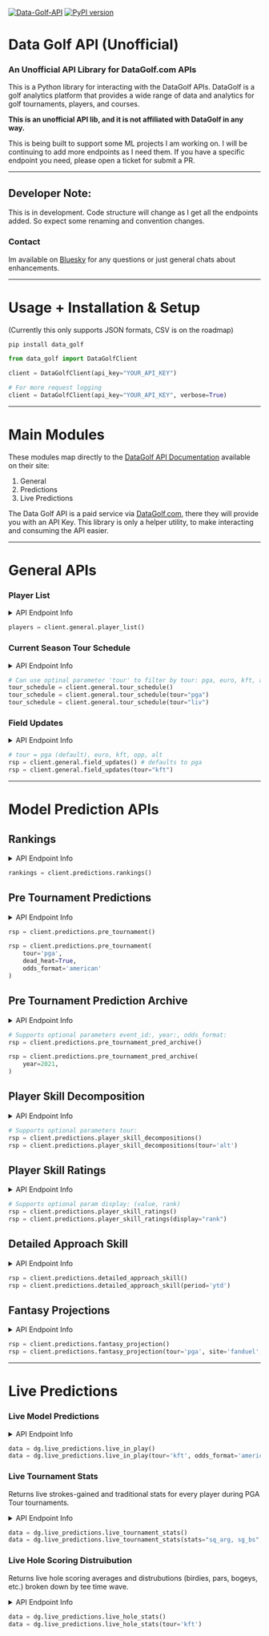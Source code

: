 [![Data-Golf-API](https://github.com/coreyjs/data-golf-api/actions/workflows/python-app.yml/badge.svg)](https://github.com/coreyjs/data-golf-api/actions/workflows/python-app.yml)
[![PyPI version](https://badge.fury.io/py/data_golf.svg)](https://badge.fury.io/py/data_golf)


# Data Golf API (Unofficial)

### An Unofficial API Library for DataGolf.com APIs

This is a Python library for interacting with the DataGolf APIs. DataGolf is a golf analytics platform that provides a wide range of data and analytics for golf tournaments, players, and courses.

**This is an unofficial API lib, and it is not affiliated with DataGolf in any way.**


This is being built to support some ML projects I am working on.  I will be 
continuing to add more endpoints as I need them.  If you have a specific endpoint you need, please open a ticket for submit a PR.

---
## Developer Note:
This is in development.  Code structure will change as I get
all the endpoints added.  So expect some renaming and convention changes.

### Contact
Im available on [Bluesky](https://bsky.app/profile/coreyjs.dev) for any questions or just general chats about enhancements.

---
# Usage + Installation & Setup
(Currently this only supports JSON formats, CSV is on the roadmap)

```python
pip install data_golf
```

```python
from data_golf import DataGolfClient

client = DataGolfClient(api_key="YOUR_API_KEY")

# For more request logging
client = DataGolfClient(api_key="YOUR_API_KEY", verbose=True)
```

---

# Main Modules

These modules map directly to the [DataGolf API Documentation](https://datagolf.com/api-access) available on their site:

1. General
2. Predictions
3. Live Predictions

The Data Golf API is a paid service via [DataGolf.com](https://datagolf.com/api-access), there they will provide you with an API Key.  This library is
only a helper utility, to make interacting and consuming the API easier.

---

# General APIs

### Player List

<details>
    <summary>API Endpoint Info</summary>

**Endpoint:** `/get-player-list`  
**Method:** GET  
**Formats:** JSON

</details>

```python
players = client.general.player_list()
```


### Current Season Tour Schedule

<details>
    <summary>API Endpoint Info</summary>

**Endpoint:** `/get-schedule`  
**Method:** GET  
**Formats:** JSON

| Param | Type   | Ex                                                                        |
|-------|--------|---------------------------------------------------------------------------|
| tour  | str    | all, pga, euro, kft, alt, liv |

</details>

```python
# Can use optinal parameter 'tour' to filter by tour: pga, euro, kft, alt, liv
tour_schedule = client.general.tour_schedule()
tour_schedule = client.general.tour_schedule(tour="pga")
tour_schedule = client.general.tour_schedule(tour="liv")
```

### Field Updates

<details>
    <summary>API Endpoint Info</summary>

**Endpoint:** `/field-updates`  
**Method:** GET  
**Formats:** JSON

| Param | Type   | Ex                                                                        |
|-------|--------|---------------------------------------------------------------------------|
| tour  | str    | all, pga, euro, kft, alt, liv |

</details>

```python
# tour = pga (default), euro, kft, opp, alt
rsp = client.general.field_updates() # defaults to pga
rsp = client.general.field_updates(tour="kft")
```

---

# Model Prediction APIs

## Rankings

<details>
    <summary>API Endpoint Info</summary>


**Endpoint:** `/preds/get-dg-rankings`  
**Method:** GET  
**Formats:** JSON

</details>

```python
rankings = client.predictions.rankings()
```

## Pre Tournament Predictions

<details>
    <summary>API Endpoint Info</summary>

**Endpoint:** `/preds/pre-tournament`  
**Method:** GET  
**Formats:** JSON

</details>

```python
rsp = client.predictions.pre_tournament()

rsp = client.predictions.pre_tournament(
    tour='pga',
    dead_heat=True,
    odds_format='american'
)
```

## Pre Tournament Prediction Archive

<details>
    <summary>API Endpoint Info</summary>

**Endpoint:** `/preds/pre-tournament-archive`  
**Method:** GET  
**Formats:** JSON

</details>

```python
# Supports optional parameters event_id:, year:, odds_format:
rsp = client.predictions.pre_tournament_pred_archive()

rsp = client.predictions.pre_tournament_pred_archive(
    year=2021,
)
```

## Player Skill Decomposition

<details>
    <summary>API Endpoint Info</summary>

**Endpoint:** `/preds/player-decompositions`  
**Method:** GET  
**Formats:** JSON

</details>

```python
# Supports optional parameters tour:
rsp = client.predictions.player_skill_decompositions()
rsp = client.predictions.player_skill_decompositions(tour='alt')
```

## Player Skill Ratings

<details>
    <summary>API Endpoint Info</summary>

**Endpoint:** `/preds/skill-ratings`  
**Method:** GET  
**Formats:** JSON

</details>

```python
# Supports optional param display: (value, rank)
rsp = client.predictions.player_skill_ratings()
rsp = client.predictions.player_skill_ratings(display="rank")
```

## Detailed Approach Skill

<details>
    <summary>API Endpoint Info</summary>

**Endpoint:** `/preds/approach-skill`  
**Method:** GET  
**Formats:** JSON

| Param  | Type   | Ex                                                                        |
|--------|--------|---------------------------------------------------------------------------|
| period | str    | l24 (last 24 months) (default), <br/> l12 (last 12 months), ytd (year to date) |

</details>

```python
rsp = client.predictions.detailed_approach_skill()
rsp = client.predictions.detailed_approach_skill(period='ytd')
```

## Fantasy Projections
<details>
    <summary>API Endpoint Info</summary>


**Endpoint:** `/preds/fantasy-projection-defaults`  
**Method:** GET  
**Formats:** JSON

| Param | Type | Ex                                                            |
|-------|-----|---------------------------------------------------------------|
| tour  | str | pga (default), euro, opp (opposite field PGA TOUR event), alt |
| site  | str |  draftkings (default), fanduel, yahoo  |
| slate | str | main (default), showdown, showdown_late, weekend, captain |

</details>

```python
rsp = client.predictions.fantasy_projection()
rsp = client.predictions.fantasy_projection(tour='pga', site='fanduel', slate='showdown')
```

---

# Live Predictions


### Live Model Predictions

<details>
    <summary>API Endpoint Info</summary>


**Endpoint:** `/preds/in-play`  
**Method:** GET  
**Formats:** JSON

| Param       | Type | Ex                                                            |
|-------------|------|---------------------------------------------------------------|
| tour        | str  | pga (default), euro, opp (opposite field PGA TOUR event), alt |
| dead_head   | bool | False (default), True                                         |
| odds_format | str  | percent (default), american, decimal, fraction                                                             |

</details>

```python
data = dg.live_predictions.live_in_play()
data = dg.live_predictions.live_in_play(tour='kft', odds_format='american')
```


### Live Tournament Stats

Returns live strokes-gained and traditional stats for every player during PGA Tour tournaments.


<details>
    <summary>API Endpoint Info</summary>


**Endpoint:** `/preds/live-tournament-stats`  
**Method:** GET  
**Formats:** JSON

| Param   | Type    | Ex                                                            |
|---------|---------|---------------------------------------------------------------|
| stats   | csv str | Comma-separated list of statistics to be returned. Supports: sg_putt, sg_arg, sg_app, sg_ott, sg_t2g, sg_bs, sg_total, <br/>distance, accuracy, gir, prox_fw, prox_rgh, scrambling |
| round   | str     | event_avg, 1, 2, 3, 4                                       |
| display | str     | value (default), rank                |

</details>

```python
data = dg.live_predictions.live_tournament_stats()
data = dg.live_predictions.live_tournament_stats(stats="sq_arg, sg_bs", disppaly="rank")
```


### Live Hole Scoring Distruibution

Returns live hole scoring averages and distrubutions (birdies, pars, bogeys, etc.) broken down by tee time wave.


<details>
    <summary>API Endpoint Info</summary>


**Endpoint:** `/preds/live-hole-stats`  
**Method:** GET  
**Formats:** JSON

| Param   | Type | Ex                                                           |
|---------|------|--------------------------------------------------------------|
| tour    | str  |  pga (default), euro, opp (opposite field PGA TOUR event), kft, alt |
| round   | str  | event_avg, 1, 2, 3, 4                                      |
| display | str  | value (default), rank               |

</details>

```python
data = dg.live_predictions.live_hole_stats()
data = dg.live_predictions.live_hole_stats(tour='kft')
```







